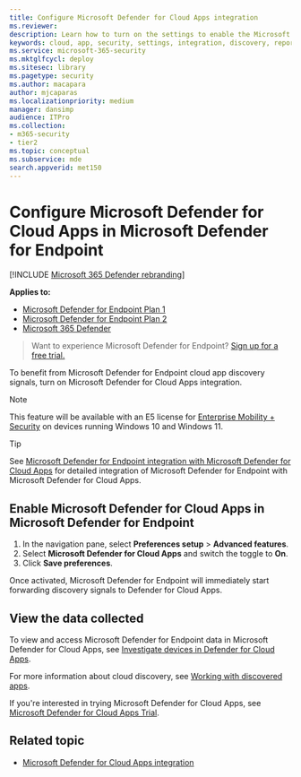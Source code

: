 ```yaml
---
title: Configure Microsoft Defender for Cloud Apps integration
ms.reviewer:
description: Learn how to turn on the settings to enable the Microsoft Defender for Endpoint integration with Microsoft Defender for Cloud Apps.
keywords: cloud, app, security, settings, integration, discovery, report
ms.service: microsoft-365-security
ms.mktglfcycl: deploy
ms.sitesec: library
ms.pagetype: security
ms.author: macapara
author: mjcaparas
ms.localizationpriority: medium
manager: dansimp
audience: ITPro
ms.collection: 
- m365-security
- tier2
ms.topic: conceptual
ms.subservice: mde
search.appverid: met150
---
```


# Configure Microsoft Defender for Cloud Apps in Microsoft Defender for Endpoint

[!INCLUDE [Microsoft 365 Defender rebranding](../../includes/microsoft-defender.md)]

**Applies to:**
- [Microsoft Defender for Endpoint Plan 1](https://go.microsoft.com/fwlink/p/?linkid=2154037)
- [Microsoft Defender for Endpoint Plan 2](https://go.microsoft.com/fwlink/p/?linkid=2154037)
- [Microsoft 365 Defender](https://go.microsoft.com/fwlink/?linkid=2118804)

> Want to experience Microsoft Defender for Endpoint? [Sign up for a free trial.](https://signup.microsoft.com/create-account/signup?products=7f379fee-c4f9-4278-b0a1-e4c8c2fcdf7e&ru=https://aka.ms/MDEp2OpenTrial?ocid=docs-wdatp-exposedapis-abovefoldlink)

To benefit from Microsoft Defender for Endpoint cloud app discovery signals, turn on Microsoft Defender for Cloud Apps integration.

> [!NOTE]
> This feature will be available with an E5 license for [Enterprise Mobility + Security](https://www.microsoft.com/cloud-platform/enterprise-mobility-security) on devices running Windows 10 and Windows 11.

> [!TIP]
> See [Microsoft Defender for Endpoint integration with Microsoft Defender for Cloud Apps](/cloud-app-security/mde-integration) for detailed integration of Microsoft Defender for Endpoint with Microsoft Defender for Cloud Apps.

## Enable Microsoft Defender for Cloud Apps in Microsoft Defender for Endpoint

1. In the navigation pane, select **Preferences setup** \> **Advanced features**.
2. Select **Microsoft Defender for Cloud Apps** and switch the toggle to **On**.
3. Click **Save preferences**.

Once activated, Microsoft Defender for Endpoint will immediately start forwarding discovery signals to Defender for Cloud Apps.

## View the data collected

To view and access Microsoft Defender for Endpoint data in Microsoft Defender for Cloud Apps, see [Investigate devices in Defender for Cloud Apps](/cloud-app-security/mde-integration#investigate-devices-in-cloud-app-security).

For more information about cloud discovery, see [Working with discovered apps](/cloud-app-security/discovered-apps).

If you're interested in trying Microsoft Defender for Cloud Apps, see [Microsoft Defender for Cloud Apps Trial](https://signup.microsoft.com/Signup?OfferId=757c4c34-d589-46e4-9579-120bba5c92ed&ali=1).

## Related topic

- [Microsoft Defender for Cloud Apps integration](microsoft-cloud-app-security-integration.md)
